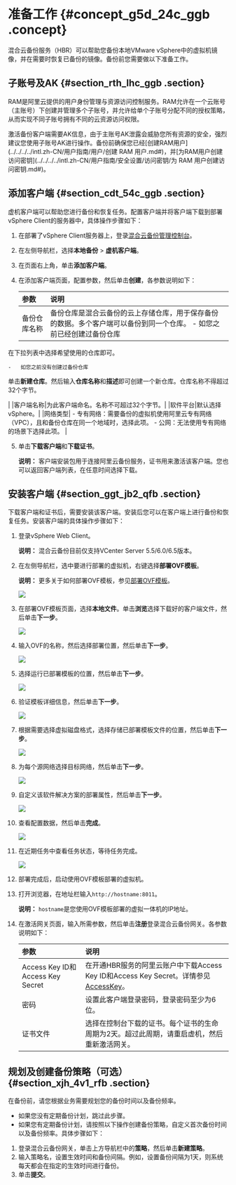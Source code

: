 # 准备工作 {#concept_g5d_24c_ggb .concept}

混合云备份服务（HBR）可以帮助您备份本地VMware vSphere中的虚拟机镜像，并在需要时恢复已备份的镜像。备份前您需要做以下准备工作。

## 子账号及AK {#section_rth_lhc_ggb .section}

RAM是阿里云提供的用户身份管理与资源访问控制服务。RAM允许在一个云账号（主账号）下创建并管理多个子账号，并允许给单个子账号分配不同的授权策略，从而实现不同子账号拥有不同的云资源访问权限。

激活备份客户端需要AK信息，由于主账号AK泄露会威胁您所有资源的安全，强烈建议您使用子账号AK进行操作。备份前确保您已经[创建RAM用户](../../../../intl.zh-CN/用户指南/用户/创建 RAM 用户.md#)，并[为RAM用户创建访问密钥](../../../../intl.zh-CN/用户指南/安全设置/访问密钥/为 RAM 用户创建访问密钥.md#)。

## 添加客户端 {#section_cdt_54c_ggb .section}

虚机客户端可以帮助您进行备份和恢复任务。配置客户端并将客户端下载到部署vSphere Client的服务器中，具体操作步骤如下：

1.  在部署了vSphere Client服务器上，登录[混合云备份管理控制台](https://hbr.console.aliyun.com)。
2.  在左侧导航栏，选择**本地备份** \> **虚机客户端**。
3.  在页面右上角，单击**添加客户端**。
4.  在添加客户端页面，配置参数，然后单击**创建**，各参数说明如下：

    |参数|说明|
    |:-|:-|
    |备份仓库名称|备份仓库是混合云备份的云上存储仓库，用于保存备份的数据。多个客户端可以备份到同一个仓库。     -   如您之前已经创建过备份仓库

在下拉列表中选择希望使用的仓库即可。

    -   如您之前没有创建过备份仓库

单击**新建仓库**。然后输入**仓库名称**和**描述**即可创建一个新仓库。仓库名称不得超过32个字节。

 |
    |客户端名称|为此客户端命名。名称不可超过32个字节。|
    |软件平台|默认选择vSphere。|
    |网络类型|     -   专有网络：需要备份的虚拟机使用阿里云专有网络（VPC），且和备份仓库在同一个地域时，选择此项。
    -   公网：无法使用专有网络的场景下选择此项。
 |

5.  单击**下载客户端**和**下载证书**。

    **说明：** 客户端安装包用于连接阿里云备份服务，证书用来激活该客户端。您也可以返回客户端列表，在任意时间选择下载。


## 安装客户端 {#section_ggt_jb2_qfb .section}

下载客户端和证书后，需要安装该客户端。安装后您可以在客户端上进行备份和恢复任务。安装客户端的具体操作步骤如下：

1.  登录vSphere Web Client。

    **说明：** 混合云备份目前仅支持VCenter Server 5.5/6.0/6.5版本。

2.  在左侧导航栏，选中要进行部署的虚拟机，右键选择**部署OVF模板**。

    **说明：** 更多关于如何部署OVF模板，参见[部署OVF模板](https://docs.vmware.com/cn/VMware-vSphere/6.5/com.vmware.vsphere.vm_admin.doc/GUID-AFEDC48B-C96F-4088-9C1F-4F0A30E965DE.html?spm=a2c4g.11186623.2.20.37f4127dVeFZcm)。

    ![](http://static-aliyun-doc.oss-cn-hangzhou.aliyuncs.com/assets/img/83063/156678553735163_zh-CN.png)

3.  在部署OVF模板页面，选择**本地文件**。单击**浏览**选择下载好的客户端文件，然后单击**下一步**。

    ![](http://static-aliyun-doc.oss-cn-hangzhou.aliyuncs.com/assets/img/83063/156678553735164_zh-CN.png)

4.  输入OVF的名称，然后选择部署位置，然后单击**下一步**。

    ![](http://static-aliyun-doc.oss-cn-hangzhou.aliyuncs.com/assets/img/83063/156678553735165_zh-CN.png)

5.  选择运行已部署模板的位置，然后单击**下一步**。

    ![](http://static-aliyun-doc.oss-cn-hangzhou.aliyuncs.com/assets/img/83063/156678553735166_zh-CN.png)

6.  验证模板详细信息，然后单击**下一步**。

    ![](http://static-aliyun-doc.oss-cn-hangzhou.aliyuncs.com/assets/img/83063/156678553835167_zh-CN.png)

7.  根据需要选择虚拟磁盘格式，选择存储已部署模板文件的位置，然后单击**下一步**。

    ![](http://static-aliyun-doc.oss-cn-hangzhou.aliyuncs.com/assets/img/83063/156678553835168_zh-CN.png)

8.  为每个源网络选择目标网络，然后单击**下一步**。

    ![](http://static-aliyun-doc.oss-cn-hangzhou.aliyuncs.com/assets/img/83063/156678553835169_zh-CN.png)

9.  自定义该软件解决方案的部署属性，然后单击**下一步**。

    ![](http://static-aliyun-doc.oss-cn-hangzhou.aliyuncs.com/assets/img/83063/156678553935170_zh-CN.png)

10. 查看配置数据，然后单击**完成**。

    ![](http://static-aliyun-doc.oss-cn-hangzhou.aliyuncs.com/assets/img/83063/156678554135171_zh-CN.png)

11. 在近期任务中查看任务状态，等待任务完成。

    ![](http://static-aliyun-doc.oss-cn-hangzhou.aliyuncs.com/assets/img/83063/156678554835172_zh-CN.png)

12. 部署完成后，启动使用OVF模板部署的虚拟机。
13. 打开浏览器，在地址栏输入`http://hostname:8011`。

    **说明：** `hostname`是您使用OVF模板部署的虚拟一体机的IP地址。

14. 在激活网关页面，输入所需参数，然后单击**注册**登录混合云备份网关。各参数说明如下：

    |参数|说明|
    |:-|:-|
    |Access Key ID和Access Key Secret|在开通HBR服务的阿里云账户中下载Access Key ID和Access Key Secret。详情参见[AccessKey](../../../../intl.zh-CN/通用参考/创建AccessKey.md)。|
    |密码|设置此客户端登录密码，登录密码至少为6位。|
    |证书文件|选择在控制台下载的证书。每个证书的生命周期为2天。超过此周期，请重启虚机，然后重新激活网关。|


## 规划及创建备份策略（可选） {#section_xjh_4v1_rfb .section}

在备份前，请您根据业务需要规划您的备份时间以及备份频率。

-   如果您没有定期备份计划，跳过此步骤。
-   如果您有定期备份计划，请按照以下操作创建备份策略，自定义首次备份时间以及备份频率。具体步骤如下：

1.  登录混合云备份网关，单击上方导航栏中的**策略**，然后单击**新建策略**。
2.  输入策略名，设置生效时间和备份间隔。例如，设置备份间隔为1天，则系统每天都会在指定的生效时间进行备份。
3.  单击**提交**。

